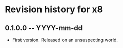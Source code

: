 # Revision history for x8

## 0.1.0.0 -- YYYY-mm-dd

* First version. Released on an unsuspecting world.
